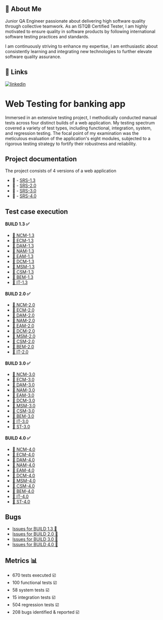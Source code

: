 
## 🚀 About Me
Junior QA Engineer passionate about delivering high software quality through collective teamwork. As an ISTQB Certified Tester, I am highly motivated to ensure quality in software products by following international software testing practices and standards.

I am continuously striving to enhance my expertise, I am enthusiastic about consistently learning and integrating new technologies to further elevate software quality assurance.


## 🔗 Links
[![linkedin](https://img.shields.io/badge/linkedin-0A66C2?style=for-the-badge&logo=linkedin&logoColor=white)](https://www.linkedin.com/in/georgelupu/)



# Web Testing for banking app

Immersed in an extensive testing project, I methodically conducted manual tests across four distinct builds of a web application. My testing spectrum covered a variety of test types, including functional, integration, system, and regression testing. The focal point of my examination was the meticulous evaluation of the application's eight modules, subjected to a rigorous testing strategy to fortify their robustness and reliability.


## Project documentation
The project consists of 4 versions of a web application 

- 📄 - [SRS-1.3](https://github.com/GeorgeMarian01/test/blob/main/Project%20documentation/SRS-1.3.pdf)
- 📄 - [SRS-2.0](https://github.com/GeorgeMarian01/test/blob/main/Project%20documentation/SRS-2.0.pdf)
- 📄 - [SRS-3.0](https://github.com/GeorgeMarian01/test/blob/main/Project%20documentation/SRS-3.0.pdf)
- 📄 - [SRS-4.0](https://github.com/GeorgeMarian01/test/blob/main/Project%20documentation/SRS-4.0.pdf)

## Test case execution
#### BUILD 1.3 ✅   

- [🧪 NCM-1.3](https://github.com/GeorgeMarian01/test/blob/main/Test%20case%20execution/Build%201.3/NCM-1.3.pdf)  
- [🧪 ECM-1.3](https://github.com/GeorgeMarian01/test/blob/main/Test%20case%20execution/Build%201.3/ECM-1.3.pdf)  
- [🧪 DAM-1.3](https://github.com/GeorgeMarian01/test/blob/main/Test%20case%20execution/Build%201.3/DAM-1.3.pdf)  
- [🧪 NAM-1.3](https://github.com/GeorgeMarian01/test/blob/main/Test%20case%20execution/Build%201.3/NAM-1.3.pdf)  
- [🧪 EAM-1.3](https://github.com/GeorgeMarian01/test/blob/main/Test%20case%20execution/Build%201.3/EAM-1.3.pdf)  
- [🧪 DCM-1.3](https://github.com/GeorgeMarian01/test/blob/main/Test%20case%20execution/Build%201.3/DCM-1.3.pdf)  
- [🧪 MSM-1.3](https://github.com/GeorgeMarian01/test/blob/main/Test%20case%20execution/Build%201.3/MSM-1.3.pdf)  
- [🧪 CSM-1.3](https://github.com/GeorgeMarian01/test/blob/main/Test%20case%20execution/Build%201.3/CSM-1.3.pdf)  
- [🧪 BEM-1.3](https://github.com/GeorgeMarian01/test/blob/main/Test%20case%20execution/Build%201.3/BEM-1.3.pdf)  
- [🧪 IT-1.3](https://github.com/GeorgeMarian01/test/blob/main/Test%20case%20execution/Build%201.3/IT-1.3.pdf)

#### BUILD 2.0 ✅

- [🧪 NCM-2.0](https://github.com/GeorgeMarian01/test/blob/main/Test%20case%20execution/Build%202.0/NCM-2.0.pdf)
- [🧪 ECM-2.0](https://github.com/GeorgeMarian01/test/blob/main/Test%20case%20execution/Build%202.0/ECM-2.0.pdf)
- [🧪 DAM-2.0](https://github.com/GeorgeMarian01/test/blob/main/Test%20case%20execution/Build%202.0/DAM-2.0.pdf)
- [🧪 NAM-2.0](https://github.com/GeorgeMarian01/test/blob/main/Test%20case%20execution/Build%202.0/NAM-2.0.pdf)
- [🧪 EAM-2.0](https://github.com/GeorgeMarian01/test/blob/main/Test%20case%20execution/Build%202.0/EAM-2.0.pdf)
- [🧪 DCM-2.0](https://github.com/GeorgeMarian01/test/blob/main/Test%20case%20execution/Build%202.0/DCM-2.0.pdf)
- [🧪 MSM-2.0](https://github.com/GeorgeMarian01/test/blob/main/Test%20case%20execution/Build%202.0/MSM-2.0.pdf)
- [🧪 CSM-2.0](https://github.com/GeorgeMarian01/test/blob/main/Test%20case%20execution/Build%202.0/CSM-2.0.pdf)
- [🧪 BEM-2.0](https://github.com/GeorgeMarian01/test/blob/main/Test%20case%20execution/Build%202.0/BEM-2.0.pdf)
- [🧪 IT-2.0](https://github.com/GeorgeMarian01/test/blob/main/Test%20case%20execution/Build%202.0/IT-2.0.pdf)

#### BUILD 3.0 ✅
- [🧪 NCM-3.0](https://github.com/GeorgeMarian01/test/blob/main/Test%20case%20execution/Build%203.0/NCM-3.0.pdf)
- [🧪 ECM-3.0](https://github.com/GeorgeMarian01/test/blob/main/Test%20case%20execution/Build%203.0/ECM-3.0.pdf)
- [🧪 DAM-3.0](https://github.com/GeorgeMarian01/test/blob/main/Test%20case%20execution/Build%203.0/DAM-3.0.pdf)
- [🧪 NAM-3.0](https://github.com/GeorgeMarian01/test/blob/main/Test%20case%20execution/Build%203.0/NAM-3.0.pdf)
- [🧪 EAM-3.0](https://github.com/GeorgeMarian01/test/blob/main/Test%20case%20execution/Build%203.0/EAM-3.0.pdf)
- [🧪 DCM-3.0](https://github.com/GeorgeMarian01/test/blob/main/Test%20case%20execution/Build%203.0/DCM-3.0.pdf)
- [🧪 MSM-3.0](https://github.com/GeorgeMarian01/test/blob/main/Test%20case%20execution/Build%203.0/MSM-3.0.pdf)
- [🧪 CSM-3.0](https://github.com/GeorgeMarian01/test/blob/main/Test%20case%20execution/Build%203.0/CSM-3.0.pdf)
- [🧪 BEM-3.0](https://github.com/GeorgeMarian01/test/blob/main/Test%20case%20execution/Build%203.0/BEM-3.0.pdf)
- [🧪 IT-3.0](https://github.com/GeorgeMarian01/test/blob/main/Test%20case%20execution/Build%203.0/IT-3.0.pdf)
- [🧪 ST-3.0](https://github.com/GeorgeMarian01/test/blob/main/Test%20case%20execution/Build%203.0/ST-3.0.pdf)

#### BUILD 4.0 ✅
- [🧪 NCM-4.0](https://github.com/GeorgeMarian01/test/blob/main/Test%20case%20execution/Build%204.0/NCM-4.0.pdf)
- [🧪 ECM-4.0](https://github.com/GeorgeMarian01/test/blob/main/Test%20case%20execution/Build%204.0/ECM-4.0.pdf)
- [🧪 DAM-4.0](https://github.com/GeorgeMarian01/test/blob/main/Test%20case%20execution/Build%204.0/DAM-4.0.pdf)
- [🧪 NAM-4.0](https://github.com/GeorgeMarian01/test/blob/main/Test%20case%20execution/Build%204.0/NAM-4.0.pdf)
- [🧪 EAM-4.0](https://github.com/GeorgeMarian01/test/blob/main/Test%20case%20execution/Build%204.0/EAM-4.0.pdf)
- [🧪 DCM-4.0](https://github.com/GeorgeMarian01/test/blob/main/Test%20case%20execution/Build%204.0/DCM-4.0.pdf)
- [🧪 MSM-4.0](https://github.com/GeorgeMarian01/test/blob/main/Test%20case%20execution/Build%204.0/MSM-4.0.pdf)
- [🧪 CSM-4.0](https://github.com/GeorgeMarian01/test/blob/main/Test%20case%20execution/Build%204.0/CSM-4.0.pdf)
- [🧪 BEM-4.0](https://github.com/GeorgeMarian01/test/blob/main/Test%20case%20execution/Build%204.0/BEM-4.0.pdf)
- [🧪 IT-4.0](https://github.com/GeorgeMarian01/test/blob/main/Test%20case%20execution/Build%204.0/IT-4.0.pdf)
- [🧪 ST-4.0](https://github.com/GeorgeMarian01/test/blob/main/Test%20case%20execution/Build%204.0/ST-4.0.pdf)

## Bugs 
- [Issues for BUILD 1.3 🚩](https://github.com/GeorgeMarian01/test/tree/main/Bugs/Build%201.3)
- [Issues for BUILD 2.0 🚩](https://github.com/GeorgeMarian01/test/tree/main/Bugs/Build%202.0)
- [Issues for BUILD 3.0 🚩](https://github.com/GeorgeMarian01/test/tree/main/Bugs/Build%203.0)
- [Issues for BUILD 4.0 🚩](https://github.com/GeorgeMarian01/test/tree/main/Bugs/Build%204.0)

## Metrics 📊
- 670 tests executed ☑️
- 100 functional tests ☑️
- 58 system tests ☑️
- 15 integration tests ☑️
- 504 regression tests ☑️
- 208 bugs identified & reported ☑️
